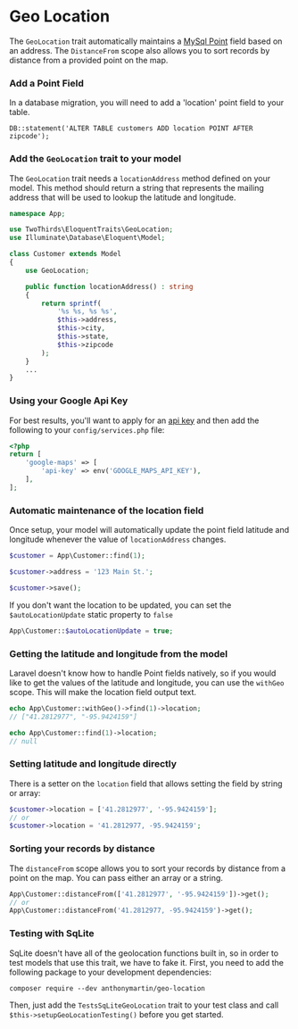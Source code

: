 # Geo Location

The `GeoLocation` trait automatically maintains a [MySql Point](https://dev.mysql.com/doc/refman/5.7/en/gis-class-point.html) field based on an address. The `DistanceFrom` scope also allows you to sort records by distance from a provided point on the map.

### Add a Point Field

In a database migration, you will need to add a 'location' point field to your table.

```
DB::statement('ALTER TABLE customers ADD location POINT AFTER zipcode');
```

### Add the `GeoLocation` trait to your model

The `GeoLocation` trait needs a `locationAddress` method defined on your model. This method should return a string that represents the mailing address that will be used to lookup the latitude and longitude.

```php
namespace App;

use TwoThirds\EloquentTraits\GeoLocation;
use Illuminate\Database\Eloquent\Model;

class Customer extends Model
{
    use GeoLocation;

    public function locationAddress() : string
    {
        return sprintf(
            '%s %s, %s %s',
            $this->address,
            $this->city,
            $this->state,
            $this->zipcode
        );
    }
    ...
}
```
### Using your Google Api Key

For best results, you'll want to apply for an [api key](https://developers.google.com/maps/documentation/geocoding/get-api-key) and then add the following to your `config/services.php` file:

```php
<?php
return [
    'google-maps' => [
        'api-key' => env('GOOGLE_MAPS_API_KEY'),
    ],
];
```

### Automatic maintenance of the location field

Once setup, your model will automatically update the point field latitude and longitude whenever the value of `locationAddress` changes.

```php
$customer = App\Customer::find(1);

$customer->address = '123 Main St.';

$customer->save();
```

If you don't want the location to be updated, you can set the `$autoLocationUpdate` static property to `false`

```php
App\Customer::$autoLocationUpdate = true;
```

### Getting the latitude and longitude from the model

Laravel doesn't know how to handle Point fields natively, so if you would like to get the values of the latitude and longitude, you can use the `withGeo` scope. This will make the location field output text.

```php
echo App\Customer::withGeo()->find(1)->location;
// ["41.2812977", "-95.9424159"]

echo App\Customer::find(1)->location;
// null
```

### Setting latitude and longitude directly

There is a setter on the `location` field that allows setting the field by string or array:

```php
$customer->location = ['41.2812977', '-95.9424159'];
// or
$customer->location = '41.2812977, -95.9424159';
```

### Sorting your records by distance

The `distanceFrom` scope allows you to sort your records by distance from a point on the map. You can pass either an array or a string.

```php
App\Customer::distanceFrom(['41.2812977', '-95.9424159'])->get();
// or
App\Customer::distanceFrom('41.2812977, -95.9424159')->get();
```

### Testing with SqLite

SqLite doesn't have all of the geolocation functions built in, so in order to test models that use this trait, we have to fake it. First, you need to add the following package to your development dependencies:

```
composer require --dev anthonymartin/geo-location
```

Then, just add the `TestsSqLiteGeoLocation` trait to your test class and call `$this->setupGeoLocationTesting()` before you get started.
